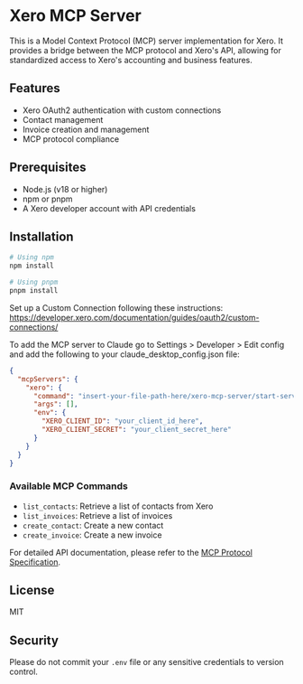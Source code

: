 # Xero MCP Server

This is a Model Context Protocol (MCP) server implementation for Xero. It provides a bridge between the MCP protocol and Xero's API, allowing for standardized access to Xero's accounting and business features.

## Features

- Xero OAuth2 authentication with custom connections
- Contact management
- Invoice creation and management
- MCP protocol compliance

## Prerequisites

- Node.js (v18 or higher)
- npm or pnpm
- A Xero developer account with API credentials

## Installation

```bash
# Using npm
npm install

# Using pnpm
pnpm install
```

Set up a Custom Connection following these instructions: https://developer.xero.com/documentation/guides/oauth2/custom-connections/

To add the MCP server to Claude go to Settings > Developer > Edit config and add the following to your claude_desktop_config.json file:

```json
{
  "mcpServers": {
    "xero": {
      "command": "insert-your-file-path-here/xero-mcp-server/start-server.sh",
      "args": [],
      "env": {
        "XERO_CLIENT_ID": "your_client_id_here",
        "XERO_CLIENT_SECRET": "your_client_secret_here"
      }
    }
  }
} 
```

### Available MCP Commands

- `list_contacts`: Retrieve a list of contacts from Xero
- `list_invoices`: Retrieve a list of invoices
- `create_contact`: Create a new contact
- `create_invoice`: Create a new invoice

For detailed API documentation, please refer to the [MCP Protocol Specification](https://modelcontextprotocol.io/).

## License

MIT

## Security

Please do not commit your `.env` file or any sensitive credentials to version control.
